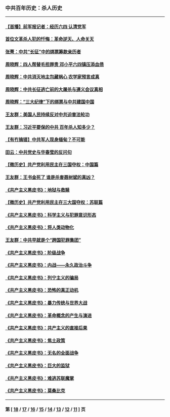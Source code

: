 ### 中共百年历史：杀人历史
---
#### [【首播】前军报记者：经历六四 认清党军](../../pages/nf1176106/n13031878.md?06200430) 
#### [首位文革杀人犯的忏悔：革命逆天、人命关天](../../pages/nf1176106/n13030146.md?06200430) 
#### [张菁：中共“长征”中的绑票筹款亲历者](../../pages/nf1176106/n13003575.md?06200430) 
#### [周晓辉：四人帮替毛担罪责 邓小平六四镇压添血债](../../pages/nf1176106/n12996229.md?06200430) 
#### [周晓辉：中共消灭地主包藏祸心 农学家预言成真](../../pages/nf1176106/n12958960.md?06200430) 
#### [周晓辉：中共长征逃亡前的大屠杀与遵义会议真相](../../pages/nf1176106/n12888747.md?06200430) 
#### [周晓辉：“三大纪律”下的绑票与中共建国中国](../../pages/nf1176106/n12882305.md?06200430) 
#### [王友群：美国人民持续反对中共迫害法轮功](../../pages/nf1176106/n12849121.md?06200430) 
#### [王友群：习近平要保的中共 百年杀人知多少？](../../pages/nf1176106/n12833861.md?06200430) 
#### [【有冇搞错】中共军人现身缅甸？不可能](../../pages/nf1176106/n12773250.md?06200430) 
#### [田云：中共党史与华春莹的反问句](../../pages/nf1176106/n12765178.md?06200430) 
#### [【微历史】共产党利用民主在三国夺权：中国篇](../../pages/nf1176106/n12740955.md?06200430) 
#### [王友群：王书金死了 谁是杀害聂树斌的真凶？](../../pages/nf1176106/n12728677.md?06200430) 
#### [《共产主义黑皮书》：地狱与救赎](../../pages/nf1176106/n12705614.md?06200430) 
#### [【微历史】共产党利用民主在三大国夺权：苏联篇](../../pages/nf1176106/n12707756.md?06200430) 
#### [《共产主义黑皮书》：科学主义与犯罪意识形态](../../pages/nf1176106/n12700684.md?06200430) 
#### [《共产主义黑皮书》：将人类动物化](../../pages/nf1176106/n12696212.md?06200430) 
#### [王友群：中共早就是个“跨国犯罪集团”](../../pages/nf1176106/n12696339.md?06200430) 
#### [《共产主义黑皮书》：阶级战争](../../pages/nf1176106/n12690702.md?06200430) 
#### [《共产主义黑皮书》：内战——永久政治斗争](../../pages/nf1176106/n12685891.md?06200430) 
#### [《共产主义黑皮书》：列宁主义的骗局](../../pages/nf1176106/n12671223.md?06200430) 
#### [《共产主义黑皮书》：恐怖的真正动机](../../pages/nf1176106/n12666294.md?06200430) 
#### [《共产主义黑皮书》：暴力传统与世界大战](../../pages/nf1176106/n12660322.md?06200430) 
#### [《共产主义黑皮书》：革命概念的产生与演进](../../pages/nf1176106/n12655045.md?06200430) 
#### [《共产主义黑皮书》：共产主义的直接后果](../../pages/nf1176106/n12644821.md?06200430) 
#### [《共产主义黑皮书》：焦土政策](../../pages/nf1176106/n12640254.md?06200430) 
#### [《共产主义黑皮书》：无名的全面战争](../../pages/nf1176106/n12633845.md?06200430) 
#### [《共产主义黑皮书》：巨大的监狱](../../pages/nf1176106/n12623116.md?06200430) 
#### [《共产主义黑皮书》：难逃苏联魔掌](../../pages/nf1176106/n12613254.md?06200430) 
#### [《共产主义黑皮书》：莫桑比克](../../pages/nf1176106/n12596409.md?06200430) 

---
#### 第 [ [18](./18.md?06200430) / [17](./17.md?06200430) / [16](./16.md?06200430) / [15](./15.md?06200430) / [14](./14.md?06200430) / [13](./13.md?06200430) / [12](./12.md?06200430) / [11](./11.md?06200430) ] 页

